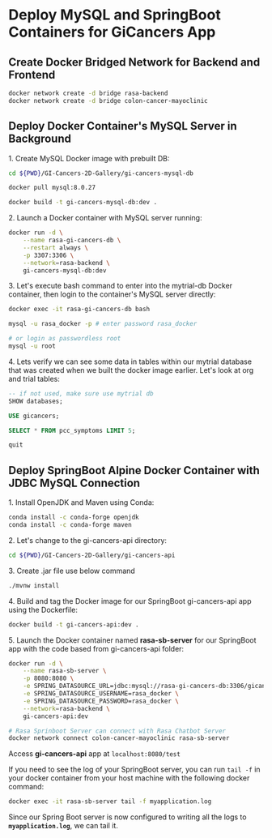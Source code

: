 # Deploy MySQL and SpringBoot Containers for GiCancers App

## Create Docker Bridged Network for Backend and Frontend

~~~bash
docker network create -d bridge rasa-backend
docker network create -d bridge colon-cancer-mayoclinic
~~~

## Deploy Docker Container's MySQL Server in Background

1\. Create MySQL Docker image with prebuilt DB:

~~~bash
cd ${PWD}/GI-Cancers-2D-Gallery/gi-cancers-mysql-db

docker pull mysql:8.0.27

docker build -t gi-cancers-mysql-db:dev .
~~~

2\. Launch a Docker container with MySQL server running:

~~~bash
docker run -d \
    --name rasa-gi-cancers-db \
    --restart always \
    -p 3307:3306 \
    --network=rasa-backend \
    gi-cancers-mysql-db:dev
~~~

3\. Let's execute bash command to enter into the mytrial-db Docker container, then login to the container's MySQL server directly:

~~~bash
docker exec -it rasa-gi-cancers-db bash

mysql -u rasa_docker -p # enter password rasa_docker

# or login as passwordless root
mysql -u root
~~~


4\. Lets verify we can see some data in tables within our mytrial database that was created when we built the docker image earlier. Let's look at org and trial tables:

~~~sql
-- if not used, make sure use mytrial db
SHOW databases;

USE gicancers;

SELECT * FROM pcc_symptoms LIMIT 5;

quit
~~~

## Deploy SpringBoot Alpine Docker Container with JDBC MySQL Connection

1\. Install OpenJDK and Maven using Conda:

~~~bash
conda install -c conda-forge openjdk
conda install -c conda-forge maven
~~~

2\. Let's change to the gi-cancers-api directory:

~~~bash
cd ${PWD}/GI-Cancers-2D-Gallery/gi-cancers-api
~~~

3\. Create .jar file use below command

~~~bash
./mvnw install
~~~

4\. Build and tag the Docker image for our SpringBoot gi-cancers-api app using the Dockerfile:

~~~bash
docker build -t gi-cancers-api:dev .
~~~

5\. Launch the Docker container named **rasa-sb-server** for our SpringBoot app with the code based from gi-cancers-api folder:

~~~bash
docker run -d \
    --name rasa-sb-server \
    -p 8080:8080 \
    -e SPRING_DATASOURCE_URL=jdbc:mysql://rasa-gi-cancers-db:3306/gicancers \
    -e SPRING_DATASOURCE_USERNAME=rasa_docker \
    -e SPRING_DATASOURCE_PASSWORD=rasa_docker \
    --network=rasa-backend \
    gi-cancers-api:dev

# Rasa Sprinboot Server can connect with Rasa Chatbot Server
docker network connect colon-cancer-mayoclinic rasa-sb-server
~~~

Access **gi-cancers-api** app at `localhost:8080/test`

If you need to see the log of your SpringBoot server, you can run `tail -f` in your docker container from your host machine with the following docker command:

~~~bash
docker exec -it rasa-sb-server tail -f myapplication.log
~~~

Since our Spring Boot server is now configured to writing all the logs to **`myapplication.log`**, we can tail it.


